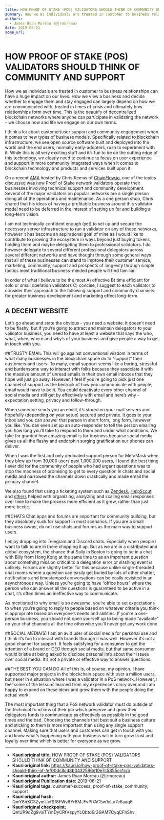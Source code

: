 ```yaml
---
title: HOW PROOF OF STAKE (POS) VALIDATORS SHOULD THINK OF COMMUNITY AND SUPPORT
summary: How we as individuals are treated in customer to business relationships can have a huge impact on our lives. How we view a business and decide whether to engage them and stay engaged can largely depend on how we are communicated with, treated in times of crisis and ultimately how relationships form over time. This is the beautify of decentralized blockchain networks where anyone can participate in validating the network - we choose how and life we engage on our own terms. I think a lot about cus
authors:
  - James Ryan Moreau (@jrmoreau)
date: 2019-06-21
some_url: 
---
```


# HOW PROOF OF STAKE (POS) VALIDATORS SHOULD THINK OF COMMUNITY AND SUPPORT


How we as individuals are treated in customer to business relationships can have a huge impact on our lives. How we view a business and decide whether to engage them and stay engaged can largely depend on how we are communicated with, treated in times of crisis and ultimately how relationships form over time. This is the beautify of decentralized blockchain networks where anyone can participate in validating the network - we choose how and life we engage on our own terms.

I think a lot about customer/user support and community engagement when it comes to new types of business models. Specifically related to blockchain infrastructure, we see open source software built and deployed into the world and the end users, normally early-adopters, rush to experiment with it. While this is all very exciting stuff and it’s fun to be on the cutting edge of this technology, we clearly need to continue to focus on user experience and support in more community integrated ways when it comes to blockchain technology and products and services built upon it.

On a recent [AMA](https://twitter.com/cjremus/status/1137058729852100609?s=20) hosted by Chris Remus of [ChainFlow.io](https://chainflow.io/,), one of the topics discussed was how Proof of Stake network validators operate their businesses involving technical support and community development. Several of the major validators on popular networks are a single person doing all of the operations and maintenance. As a one person shop, Chris shared that his ideas of having a profitable business around this validator model need to be deferred in the interest of setting up for and building a long-term vision.

I am not technically confident enough (yet) to set up and secure the necessary server infrastructure to run a validator on any of these networks, however it has become an aspirational goal of mine as I would like to contribute to growing the ecosystem in ways beyond just buying tokens, holding them and maybe delegating them to professional validators. I do however delegate to several different professional delegators across several different networks and have thought through some general ways that all of these businesses can stand to improve their customer service, marketing, community, support and prospects of longevity through simple tactics most traditional business-minded people will find familiar.

In order of what I believe to be the most A) effective B) time efficient for solo or small operation validators C) concise, I suggest to each validator to consider their approach to the following support and community channels for greater business development and marketing effect long-term. 

## A DECENT WEBSITE
Let’s go ahead and state the obvious - you need a website. It doesn’t need to be flashy, but if you’re going to attract and maintain delegators to your validator business, you need to have at least a website that says the who, what, when, where and why’s of your business and give people a way to get in touch with you. 

##TRUSTY EMAIL
This will go against conventional wisdom in terms of what many businesses in the blockchain space do to “support” their customers and users. To many, email support seems like a boring, stressful and burdensome way to interact with folks because they associate it with the massive amount of unread emails in their own email inboxes that they hope will just go away. However, I feel if you’re going to pick just one channel of support as the bedrock of how you communicate with people, email would have to be it. You could deactivate every other channel of social media and still get by effectively with email and here’s why - expectation setting, privacy and follow-through. 

When someone sends you an email, it’s stored on your mail servers and hopefully (depending on your setup) secured and private. It goes to your inbox and you can answer that person in short form, long form, however you like. You can even set up an auto-responder to tell the person emailing you how long you’ll take to respond to them and under what conditions. We take for granted how amazing email is for business because social media gives us all the flashy and endorphin surging gratification our phones can deliver.

When I was the first and only dedicated support person for MetaMask when they blew up from 30,000 users past 1,000,000 users, I found the best thing I ever did for the community of people who had urgent questions was to stop the madness of promising to get to every question in chats and social media and narrowed the channels down drastically and made email the primary channel.

We also found that using a ticketing system such as [Zendesk](https://www.zendesk.com/,), [HelpScout](https://www.helpscout.com/) and [others](https://www.pcmag.com/roundup/336831/the-best-helpdesk-software) helped with organizing, analyzing and scaling email responses over time to make the process more efficient as it grew, rather than just more hectic. 

##CHATS
Chat apps and forums are important for community building, but they absolutely suck for support in most scenarios. If you are a small business owner, do not use chats and forums as the main way to support users.

I enjoy dropping into Telegram and Discord chats. Especially when people I want to talk to are in there chopping it up. But as we are in a distributed and global ecosystem, the chance that Sally in Boston is going to be in a chat with Billy from Hong Kong at the same time to as an important question about something mission critical to a delegation error or slashing event is unlikely. Forums are slightly better for this because unlike single-threaded chat rooms where a question can easily get buried by lots of other chatter, notifications and timestamped conversations can be easily revisited in an asynchronous way. Unless you’re going to have “office hours” where the person who can answer all the questions is guaranteed to be active in a chat, it’s often times an ineffective way to communicate. 

As mentioned to why email is so awesome, you’re able to set expectations to when you’re going to reply to people based on whatever criteria you think is appropriate based on everyone’s needs and abilities. If you’re a one-person business, you should not open yourself up to being made “available” on your chat channels all the time otherwise you'll never get any work done. 

##SOCIAL MEDIA(S)
I am an avid user of social media for personal use and I think it’s fun to interact with brands through it was well. However it’s not a good channel for support. It feels satisfying for a consumer to get the attention of a brand or CEO through social media, but that same consumer would bristle at being asked to disclose personal info about their issues over social media. It’s not a private or effective way to answer questions. 

##THE BEST YOU CAN DO
All of this is, of course, my opinion. I have supported major projects in the blockchain space with over a million users, but never in a situation where I was a validator in a PoS network. However, I feel some of the lessons learned from my experiences carry over and I am happy to expand on these ideas and grow them with the people doing the actual work.

The most important thing that a PoS network validator must do outside of the technical functions of their job which preserve and grow their delegators funds is communicate as effectively as possible in the good times and the bad. Choosing the channels that best suit a business culture and sticking to them is more important than using any single support channel. Making sure that users and customers can get in touch with you and know what's happening with your business will in turn grow trust and loyalty over time which is better for everyone as we grow.



---

- **Kauri original title:** HOW PROOF OF STAKE (POS) VALIDATORS SHOULD THINK OF COMMUNITY AND SUPPORT
- **Kauri original link:** https://kauri.io/how-proof-of-stake-pos-validators-should-think-of-/ef00dc8cd8b3432596e10e7c5855cc1c/a
- **Kauri original author:** James Ryan Moreau (@jrmoreau)
- **Kauri original Publication date:** 2019-06-21
- **Kauri original tags:** customer-success, proof-of-stake, community, support
- **Kauri original hash:** QmY8hXC3ZymUxfSf8FWv8Yr8MJFvPi7AC5w1cLu7c6aaq6
- **Kauri original checkpoint:** QmUP9qZg9vxiTYmDyCRfVzpyYLQbtd6r3GAM7CyqCFhShv




